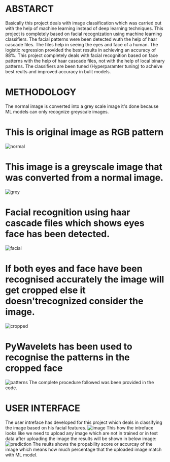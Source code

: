 # ABSTARCT
Basically this project deals with image classification which was carried out with the help of machine learning instead of deep learning techniques. This project is completely based on facial recognization using machine learning classifiers. The facial patterns were been detected wuth the help of haar cascade files. The files help in seeing the eyes and face of a human. The logistic regression provided the best results in achieving an accuracy of 88%. This project completely deals with facial recognition based on face patterns with the help of haar cascade files, not with the help of local binary patterns. The classifiers are been tuned (Hyperparamter tuning) to acheive best reults and improved accuracy in bulit models.
# METHODOLOGY
The normal image is converted into a grey scale image it's done because ML models can only recognize greyscale images.

# This is original image as RGB pattern
![normal](https://user-images.githubusercontent.com/92075957/174955413-b9384eef-dff8-40d8-bf4d-ea227c48ccf4.png)
# This image is a greyscale image that was converted from a normal image.
![grey](https://user-images.githubusercontent.com/92075957/174955495-d2539004-ffa5-43fe-ac02-38ab35d87da6.png) 
# Facial recognition using haar cascade files which shows eyes face has been detected.
![facial](https://user-images.githubusercontent.com/92075957/174955623-d8bc3fb5-c426-4686-a123-67f58439126f.png) 
# If both eyes and face have been recognised accurately the image will get cropped else it doesn'trecognized consider the image.
![cropped](https://user-images.githubusercontent.com/92075957/174956557-7874a161-6554-4c45-854d-58cf4e8ab79f.png)
# PyWavelets has been used to recognise the patterns in the cropped face
![patterns](https://user-images.githubusercontent.com/92075957/174956671-c1011c63-f2e1-4e5f-b05d-892c8c544292.png)
The complete procedure followed was been provided in the code.
# USER INTERFACE 
The user intreface has developed for this project which deals in classifying the image based on his facial features. 
![image](https://user-images.githubusercontent.com/92075957/174959546-cca97dd0-952d-4133-8ca4-ca528691a082.PNG)
This how the intreface looks like we need to upload any image which are not in trained or in test data after uploading the image the results will be shown in below image:
![prediction](https://user-images.githubusercontent.com/92075957/174963430-d48e47f6-e34a-4faf-a931-77e6a67613dd.PNG)
The reults shows the propability score or accurcay of the image which means how much percentage that the uploaded image match with ML model.
